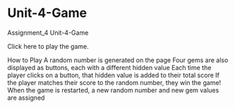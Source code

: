 # Unit-4-Game
Assignment_4 Unit-4-Game

Click here to play the game.

How to Play
A random number is generated on the page
Four gems are also displayed as buttons, each with a different hidden value
Each time the player clicks on a button, that hidden value is added to their total score
If the player matches their score to the random number, they win the game!
When the game is restarted, a new random number and new gem values are assigned
